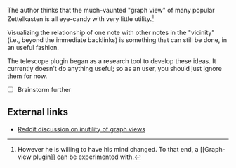 The author thinks that the much-vaunted "graph view" of many popular Zettelkasten is all eye-candy with very little utility.[^mind]

Visualizing the relationship of one note with other notes in the "vicinity" (i.e., beyond the immediate backlinks) is something that can still be done, in an useful fashion.

The telescope plugin began as a research tool to develop these ideas. It currently doesn't do anything useful; so as an user, you should just ignore them for now.

- [ ] Brainstorm further

[^mind]: However he is willing to have his mind changed. To that end, a [[Graph-view plugin]] can be experimented with.

## External links

- [Reddit discussion on inutility of graph views](https://www.reddit.com/r/Zettelkasten/comments/jogsw0/graphic_views_do_not_work_with_a_zettelkasten/)